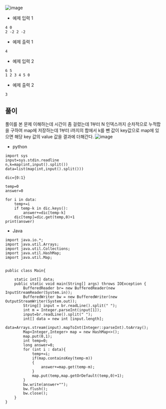 ![image](https://github.com/kdfasdf/TIL/assets/96770726/92894637-f787-4d9f-9ba7-9b24dbc479a6)

- 예제 입력 1
```
4 0
2 -2 2 -2
```
- 예제 출력 1
```
4
```
- 예제 입력 2
```
6 5
1 2 3 4 5 0
```
- 예제 출력 2
```
3
```

## 풀이 
풀이를 본 문제 이해하는데 시간이 좀 걸렸는데
1부터 N 인덱스까지 순차적으로 누적합을 구하여 map에 저장하는데 1부터 i까지의 합에서 k를 뺀 값이 key값으로 map에 있으면 
해당 key 값의 value 값을 결과에 더해간다.
![image](https://github.com/kdfasdf/TIL/assets/96770726/8a4e2760-9768-46a6-b0c7-0a3d8a887326)


- python
```
import sys
input=sys.stdin.readline
n,k=map(int,input().split())
data=list(map(int,input().split()))

dic={0:1}

temp=0
answer=0

for i in data:
    temp+=i
    if temp-k in dic.keys():
        answer+=dic[temp-k]
    dic[temp]=dic.get(temp,0)+1
print(answer)
```
- Java
```
import java.io.*;
import java.util.Arrays;
import java.util.Collections;
import java.util.HashMap;
import java.util.Map;


public class Main{

    static int[] data;
    public static void main(String[] args) throws IOException {
        BufferedReader br= new BufferedReader(new InputStreamReader(System.in));
        BufferedWriter bw = new BufferedWriter(new OutputStreamWriter(System.out));
        String[] input = br.readLine().split(" ");
        int m = Integer.parseInt(input[1]);
        input=br.readLine().split(" ");
        int[] data = new int [input.length];
        data=Arrays.stream(input).mapToInt(Integer::parseInt).toArray();
        Map<Integer,Integer> map = new HashMap<>();
        map.put(0,1);
        int temp=0;
        long answer=0;
        for (int i : data){
            temp+=i;
            if(map.containsKey(temp-m))
            {
                answer+=map.get(temp-m);
            }
            map.put(temp,map.getOrDefault(temp,0)+1);
        }
        bw.write(answer+"");
        bw.flush();
        bw.close();
    }
}
```
